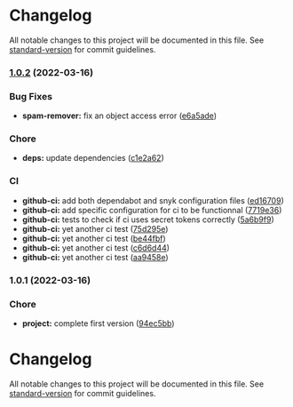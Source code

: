 # Changelog

All notable changes to this project will be documented in this file. See [standard-version](https://github.com/conventional-changelog/standard-version) for commit guidelines.

### [1.0.2](https://github.com/FlorentinTh/spam-remover/compare/v1.0.1...v1.0.2) (2022-03-16)


### Bug Fixes

* **spam-remover:** fix an object access error ([e6a5ade](https://github.com/FlorentinTh/spam-remover/commit/e6a5adee9e715403251101aa84e5f31a81adaaf1))


### Chore

* **deps:** update dependencies ([c1e2a62](https://github.com/FlorentinTh/spam-remover/commit/c1e2a62824168ab8c040839cc57f2a25bfa32f25))


### CI

* **github-ci:** add both dependabot and snyk configuration files ([ed16709](https://github.com/FlorentinTh/spam-remover/commit/ed16709cec1bb5df14525f1f52c8c2bf4479c283))
* **github-ci:** add specific configuration for ci to be functionnal ([7719e36](https://github.com/FlorentinTh/spam-remover/commit/7719e36f76f7a1d6077699668afbd417276ac76e))
* **github-ci:** tests to check if ci uses secret tokens correctly ([5a6b9f9](https://github.com/FlorentinTh/spam-remover/commit/5a6b9f95e9ae1e5d8d272caee468ae13c9eac7db))
* **github-ci:** yet another ci test ([75d295e](https://github.com/FlorentinTh/spam-remover/commit/75d295ea28e4c6d0d4c30d5b4abbc558ccbdabbb))
* **github-ci:** yet another ci test ([be44fbf](https://github.com/FlorentinTh/spam-remover/commit/be44fbf9c9d2e045f48414ea91d42e23016fdcdf))
* **github-ci:** yet another ci test ([c6d6d44](https://github.com/FlorentinTh/spam-remover/commit/c6d6d44e8b9dc1687c41e21f8a6fcfc51061c2e1))
* **github-ci:** yet another ci test ([aa9458e](https://github.com/FlorentinTh/spam-remover/commit/aa9458eec2eea5b5a9231feacc126587803af080))

### 1.0.1 (2022-03-16)


### Chore

* **project:** complete first version ([94ec5bb](https://github.com/FlorentinTh/spam-remover/commit/94ec5bb94e100aad6bdbc3a756b5cecbc500d4ac))

# Changelog

All notable changes to this project will be documented in this file. See [standard-version](https://github.com/conventional-changelog/standard-version) for commit guidelines.